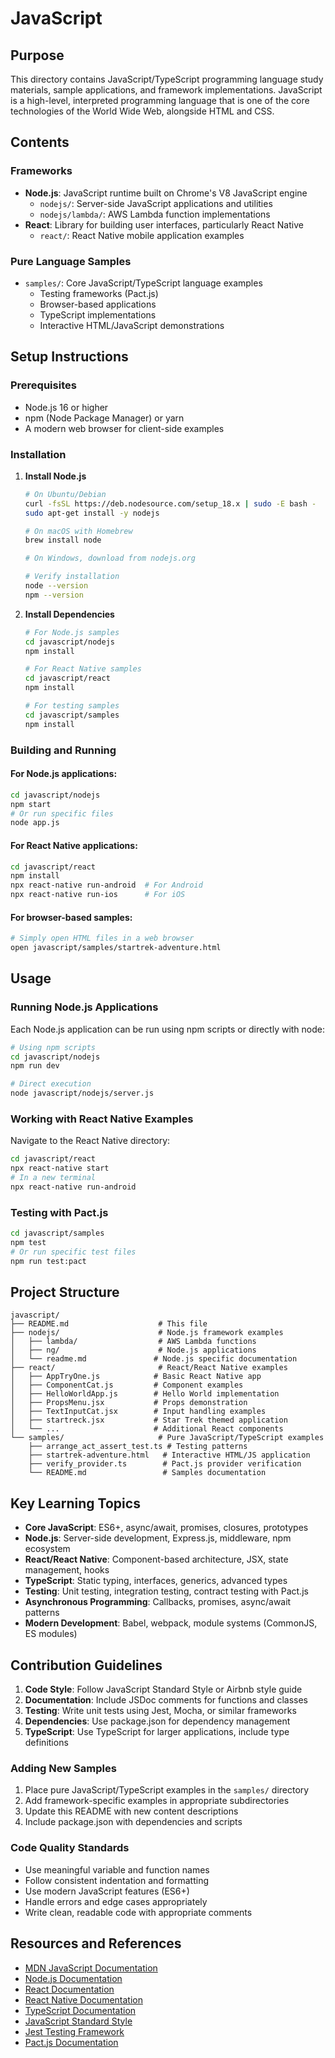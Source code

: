 # JavaScript

## Purpose

This directory contains JavaScript/TypeScript programming language study materials, sample applications, and framework implementations. JavaScript is a high-level, interpreted programming language that is one of the core technologies of the World Wide Web, alongside HTML and CSS.

## Contents

### Frameworks
- **Node.js**: JavaScript runtime built on Chrome's V8 JavaScript engine
  - `nodejs/`: Server-side JavaScript applications and utilities
  - `nodejs/lambda/`: AWS Lambda function implementations
- **React**: Library for building user interfaces, particularly React Native
  - `react/`: React Native mobile application examples

### Pure Language Samples
- `samples/`: Core JavaScript/TypeScript language examples
  - Testing frameworks (Pact.js)
  - Browser-based applications
  - TypeScript implementations
  - Interactive HTML/JavaScript demonstrations

## Setup Instructions

### Prerequisites
- Node.js 16 or higher
- npm (Node Package Manager) or yarn
- A modern web browser for client-side examples

### Installation
1. **Install Node.js**
   ```bash
   # On Ubuntu/Debian
   curl -fsSL https://deb.nodesource.com/setup_18.x | sudo -E bash -
   sudo apt-get install -y nodejs
   
   # On macOS with Homebrew
   brew install node
   
   # On Windows, download from nodejs.org
   
   # Verify installation
   node --version
   npm --version
   ```

2. **Install Dependencies**
   ```bash
   # For Node.js samples
   cd javascript/nodejs
   npm install
   
   # For React Native samples
   cd javascript/react
   npm install
   
   # For testing samples
   cd javascript/samples
   npm install
   ```

### Building and Running

#### For Node.js applications:
```bash
cd javascript/nodejs
npm start
# Or run specific files
node app.js
```

#### For React Native applications:
```bash
cd javascript/react
npm install
npx react-native run-android  # For Android
npx react-native run-ios      # For iOS
```

#### For browser-based samples:
```bash
# Simply open HTML files in a web browser
open javascript/samples/startrek-adventure.html
```

## Usage

### Running Node.js Applications
Each Node.js application can be run using npm scripts or directly with node:

```bash
# Using npm scripts
cd javascript/nodejs
npm run dev

# Direct execution
node javascript/nodejs/server.js
```

### Working with React Native Examples
Navigate to the React Native directory:

```bash
cd javascript/react
npx react-native start
# In a new terminal
npx react-native run-android
```

### Testing with Pact.js
```bash
cd javascript/samples
npm test
# Or run specific test files
npm run test:pact
```

## Project Structure

```
javascript/
├── README.md                    # This file
├── nodejs/                      # Node.js framework examples
│   ├── lambda/                  # AWS Lambda functions
│   ├── ng/                      # Node.js applications
│   └── readme.md               # Node.js specific documentation
├── react/                       # React/React Native examples
│   ├── AppTryOne.js            # Basic React Native app
│   ├── ComponentCat.js         # Component examples
│   ├── HelloWorldApp.js        # Hello World implementation
│   ├── PropsMenu.jsx           # Props demonstration
│   ├── TextInputCat.jsx        # Input handling examples
│   ├── startreck.jsx           # Star Trek themed application
│   └── ...                     # Additional React components
└── samples/                     # Pure JavaScript/TypeScript examples
    ├── arrange_act_assert_test.ts # Testing patterns
    ├── startrek-adventure.html   # Interactive HTML/JS application
    ├── verify_provider.ts        # Pact.js provider verification
    └── README.md                 # Samples documentation
```

## Key Learning Topics

- **Core JavaScript**: ES6+, async/await, promises, closures, prototypes
- **Node.js**: Server-side development, Express.js, middleware, npm ecosystem
- **React/React Native**: Component-based architecture, JSX, state management, hooks
- **TypeScript**: Static typing, interfaces, generics, advanced types
- **Testing**: Unit testing, integration testing, contract testing with Pact.js
- **Asynchronous Programming**: Callbacks, promises, async/await patterns
- **Modern Development**: Babel, webpack, module systems (CommonJS, ES modules)

## Contribution Guidelines

1. **Code Style**: Follow JavaScript Standard Style or Airbnb style guide
2. **Documentation**: Include JSDoc comments for functions and classes
3. **Testing**: Write unit tests using Jest, Mocha, or similar frameworks
4. **Dependencies**: Use package.json for dependency management
5. **TypeScript**: Use TypeScript for larger applications, include type definitions

### Adding New Samples
1. Place pure JavaScript/TypeScript examples in the `samples/` directory
2. Add framework-specific examples in appropriate subdirectories
3. Update this README with new content descriptions
4. Include package.json with dependencies and scripts

### Code Quality Standards
- Use meaningful variable and function names
- Follow consistent indentation and formatting
- Use modern JavaScript features (ES6+)
- Handle errors and edge cases appropriately
- Write clean, readable code with appropriate comments

## Resources and References

- [MDN JavaScript Documentation](https://developer.mozilla.org/en-US/docs/Web/JavaScript)
- [Node.js Documentation](https://nodejs.org/en/docs/)
- [React Documentation](https://reactjs.org/docs/getting-started.html)
- [React Native Documentation](https://reactnative.dev/docs/getting-started)
- [TypeScript Documentation](https://www.typescriptlang.org/docs/)
- [JavaScript Standard Style](https://standardjs.com/)
- [Jest Testing Framework](https://jestjs.io/)
- [Pact.js Documentation](https://docs.pact.io/implementation_guides/javascript/)